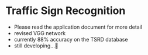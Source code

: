 # Traffic Sign Recognition
- Please read the application document for more detail
- revised VGG network
- currently 88% accuracy on the TSRD database
- still developing...🔨
